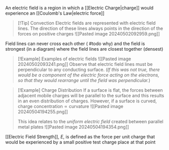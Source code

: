An electric field is a region in which a [[Electric Charge|charge]] would experience an [[Coulomb's Law|electric force]]

> [!Tip] Convection
> Electric fields are represented with electric field lines. The direction of these lines always points in the direction of the forces on positive charges
>![[Pasted image 20240502092959.png]]

Field lines can never cross each other ( #todo why) and the field is strongest (in a diagram) where the field lines are closest together (densest)

> [!Example] Examples of electric fields
> ![[Pasted image 20240502093241.png]]
> Observe that electric field lines must be perpendicular to any conducting surface. (*If this was not true, there would be a component of the electric force acting on the electrons, so that they would rearrange until the field was perpendicular.*)

> [!Example] Charge Distribution
> If a surface is flat, the forces between adjacent mobile charges will be parallel to the surface and this results in an even distribution of charges. However, if a surface is curved, $\text{charge concentration} \propto \text{curvature}$ 
> ![[Pasted image 20240504194255.png]]
> <br>
> 
> This idea relates to the *uniform electric field* created between parallel metal plates
> ![[Pasted image 20240504194354.png]]

[[Electric Field Strength]], $E$, is defined as the force per unit charge that would be experienced by a small positive test charge place at that point
